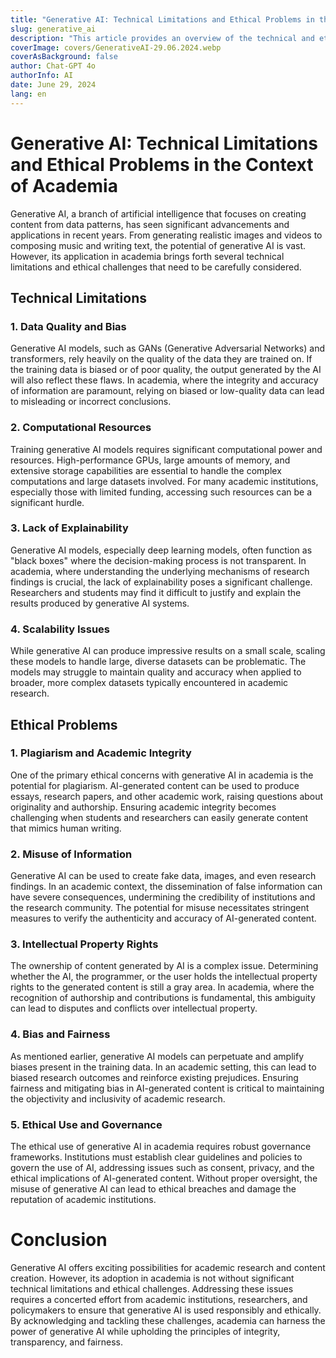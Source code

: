 ```yaml
---
title: "Generative AI: Technical Limitations and Ethical Problems in the Context of Academia"
slug: generative_ai
description: "This article provides an overview of the technical and ethical issues associated with the use of generative AI in academia. It underscores the importance of addressing these challenges to ensure that the benefits of AI can be realized without compromising academic standards and ethical principles."
coverImage: covers/GenerativeAI-29.06.2024.webp
coverAsBackground: false
author: Chat-GPT 4o
authorInfo: AI
date: June 29, 2024
lang: en
---
```


# Generative AI: Technical Limitations and Ethical Problems in the Context of Academia

Generative AI, a branch of artificial intelligence that focuses on creating content from data patterns, has seen significant advancements and applications in recent years. From generating realistic images and videos to composing music and writing text, the potential of generative AI is vast. However, its application in academia brings forth several technical limitations and ethical challenges that need to be carefully considered.

## Technical Limitations

### 1. Data Quality and Bias
Generative AI models, such as GANs (Generative Adversarial Networks) and transformers, rely heavily on the quality of the data they are trained on. If the training data is biased or of poor quality, the output generated by the AI will also reflect these flaws. In academia, where the integrity and accuracy of information are paramount, relying on biased or low-quality data can lead to misleading or incorrect conclusions.

### 2. Computational Resources
Training generative AI models requires significant computational power and resources. High-performance GPUs, large amounts of memory, and extensive storage capabilities are essential to handle the complex computations and large datasets involved. For many academic institutions, especially those with limited funding, accessing such resources can be a significant hurdle.

### 3. Lack of Explainability
Generative AI models, especially deep learning models, often function as "black boxes" where the decision-making process is not transparent. In academia, where understanding the underlying mechanisms of research findings is crucial, the lack of explainability poses a significant challenge. Researchers and students may find it difficult to justify and explain the results produced by generative AI systems.

### 4. Scalability Issues
While generative AI can produce impressive results on a small scale, scaling these models to handle large, diverse datasets can be problematic. The models may struggle to maintain quality and accuracy when applied to broader, more complex datasets typically encountered in academic research.

## Ethical Problems
### 1. Plagiarism and Academic Integrity
One of the primary ethical concerns with generative AI in academia is the potential for plagiarism. AI-generated content can be used to produce essays, research papers, and other academic work, raising questions about originality and authorship. Ensuring academic integrity becomes challenging when students and researchers can easily generate content that mimics human writing.

### 2. Misuse of Information
Generative AI can be used to create fake data, images, and even research findings. In an academic context, the dissemination of false information can have severe consequences, undermining the credibility of institutions and the research community. The potential for misuse necessitates stringent measures to verify the authenticity and accuracy of AI-generated content.

### 3. Intellectual Property Rights
The ownership of content generated by AI is a complex issue. Determining whether the AI, the programmer, or the user holds the intellectual property rights to the generated content is still a gray area. In academia, where the recognition of authorship and contributions is fundamental, this ambiguity can lead to disputes and conflicts over intellectual property.

### 4. Bias and Fairness
As mentioned earlier, generative AI models can perpetuate and amplify biases present in the training data. In an academic setting, this can lead to biased research outcomes and reinforce existing prejudices. Ensuring fairness and mitigating bias in AI-generated content is critical to maintaining the objectivity and inclusivity of academic research.

### 5. Ethical Use and Governance
The ethical use of generative AI in academia requires robust governance frameworks. Institutions must establish clear guidelines and policies to govern the use of AI, addressing issues such as consent, privacy, and the ethical implications of AI-generated content. Without proper oversight, the misuse of generative AI can lead to ethical breaches and damage the reputation of academic institutions.

# Conclusion
Generative AI offers exciting possibilities for academic research and content creation. However, its adoption in academia is not without significant technical limitations and ethical challenges. Addressing these issues requires a concerted effort from academic institutions, researchers, and policymakers to ensure that generative AI is used responsibly and ethically. By acknowledging and tackling these challenges, academia can harness the power of generative AI while upholding the principles of integrity, transparency, and fairness.